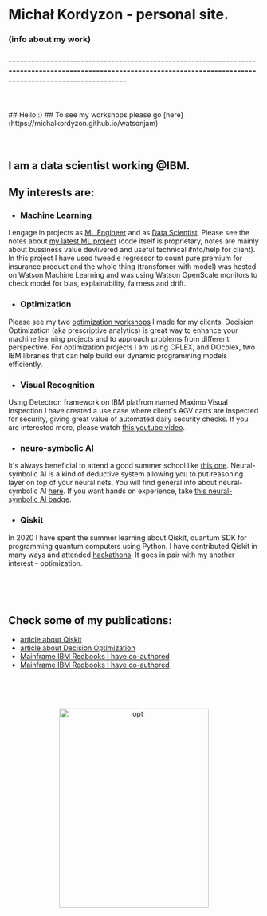 <br>

# Michał Kordyzon - personal site.
### (info about my work)
### -----------------------------------------------------------------------------------------------------------------------------------------------------------------
<br>
<br>
## Hello :)
## To see my workshops please go [here](https://michalkordyzon.github.io/watsonjam)   

<br>
<br>
<br>



## I am a data scientist working @IBM.
## My interests are:

   * ### Machine Learning
   I engage in projects as [ML Engineer](https://www.credly.com/badges/6d6d21e9-eec4-463b-8f22-22d409103563) and as [Data Scientist](https://www.credly.com/badges/2d6770d6-c2eb-429f-bcdd-614e4327bf72). Please see the notes about [my latest ML project](https://michalkordyzon.github.io/watson_insurance/) (code itself is proprietary, notes are mainly about bussiness value devlivered and useful technical ifnfo/help for client). In this project I have used tweedie regressor to count pure premium for insurance product and the whole thing (transfomer with model) was hosted on Watson Machine Learning and was using Watson OpenScale monitors to check model for bias, explainability, fairness and drift.
   * ### Optimization
   Please see my two [optimization workshops](https://michalkordyzon.github.io/watsonjam/) I made for my clients. Decision Optimization (aka prescriptive analytics) is great way to enhance your machine learning projects and to approach problems from different perspective.
   For optimization projects I am using CPLEX, and DOcplex, two IBM libraries that can help build our dynamic programming models efficiently.
   
   * ### Visual Recognition
   Using Detectron framework on IBM platfrom named Maximo Visual Inspection I have created a use case where client's AGV carts are inspected for security, giving great value of automated daily security checks. If you are interested more, please watch [this youtube video](https://www.youtube.com/watch?v=keC8Tnj8OJ8&ab_channel=IBMDeveloper).
   
   * ### neuro-symbolic AI
   It's always beneficial to attend a good summer school like [this one](https://ibm.github.io/neuro-symbolic-ai/events/ns-summerschool2022/). Neural-symbolic AI is a kind of deductive system allowing you to put reasoning layer on top of your neural nets.
   You will find general info about neural-symbolic AI [here](https://ibm.github.io/neuro-symbolic-ai/). 
   If you want hands on experience, take [this neural-symbolic AI badge](https://www.credly.com/badges/a9c7f8c5-5d62-4437-aa57-977f779b21d5/linked_in?t=rh42yg).
   * ### Qiskit
   In 2020 I have spent the summer learning about Qiskit, quantum SDK for programming quantum computers using Python. I have contributed Qiskit in many ways and attended [hackathons](https://www.credly.com/badges/7e4653bd-141a-4280-8544-f345fb7232be). It goes in pair with my another interest - optimization. 

<br>
<br>
<br>

## Check some of my publications:
   * [article about Qiskit](https://spidersweb.pl/2020/11/qiskit-komputery-kwantowe.html)   
   * [article about Decision Optimization](https://spidersweb.pl/2021/03/sztuczna-inteligencja-nauczanie-maszynowe-i-optymalizacja-decyzji.html)
   * [Mainframe IBM Redbooks I have co-authored](https://www.oreilly.com/library/view/ibm-z14-technical/9780738442716/) 
   * [Mainframe IBM Redbooks I have co-authored](https://www.redbooks.ibm.com/redbooks/pdfs/sg248450.pdf) 


<br>
<br>
<br>
<p align="center">
<img src="http://michalkordyzon.github.io/images/tumblr_think.gif" width="300" height="400" alt="opt"/>
<br>
<br>
<br> 
  

</p>
